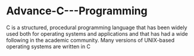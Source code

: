 # Advance-C---Programming
C is a structured, procedural programming language that has been widely used both for operating systems and applications and that has had a wide following in the academic community. Many versions of UNIX-based operating systems are written in C
